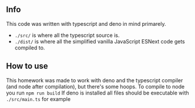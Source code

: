 ## Info

This code was written with typescript and deno in mind primarely.

- `./src/` is where all the typescript source is.
- `./dist/` is where all the simplified vanilla JavaScript ESNext code gets compiled to.

## How to use

This homework was made to work with deno and the typescript compiler (and node after compilation), but there's some hoops.
To compile to node you run `npm run build`
If deno is installed all files should be executable with `./src/main.ts` for example
